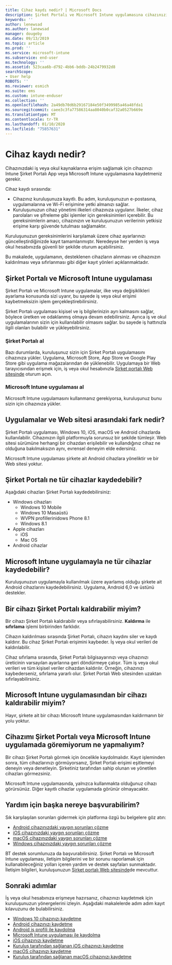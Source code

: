 ```yaml
---
title: Cihaz kaydı nedir? | Microsoft Docs
description: Şirket Portalı ve Microsoft Intune uygulamasına cihazınızı kaydetmek için ne anlama geldiğini anlayın.
keywords: ''
author: lenewsad
ms.author: lanewsad
manager: dougeby
ms.date: 09/13/2019
ms.topic: article
ms.prod: ''
ms.service: microsoft-intune
ms.subservice: end-user
ms.technology: ''
ms.assetid: 523caa6b-d792-4bb6-bddb-24b2479932d8
searchScope:
- User help
ROBOTS: ''
ms.reviewer: esmich
ms.suite: ems
ms.custom: intune-enduser
ms.collection: ''
ms.openlocfilehash: 2a49db70d6b29167184e50f3499985a46a48fda1
ms.sourcegitcommit: caee3c3fa77586314aa8040b0caf32a0527b669e
ms.translationtype: MT
ms.contentlocale: tr-TR
ms.lasthandoff: 01/10/2020
ms.locfileid: "75857631"
---
```

# <a name="what-is-device-enrollment"></a>Cihaz kaydı nedir?
Cihazınızdaki iş veya okul kaynaklarına erişim sağlamak için cihazınızı Intune Şirket Portalı App veya Microsoft Intune uygulamasına kaydetmeniz gerekir. 

Cihaz kaydı sırasında:

* Cihazınız kuruluşunuza kayıtlı. Bu adım, kuruluşunuzun e-postasına, uygulamalarına ve Wi-Fi erişimine yetki almanızı sağlar. 
* Kuruluşunuzun cihaz yönetimi ilkeleri cihazınıza uygulanır. İlkeler, cihaz parolaları ve şifreleme gibi işlemler için gereksinimleri içerebilir. Bu gereksinimlerin amacı, cihazınızın ve kuruluşunuzun verilerinin yetkisiz erişime karşı güvende tutulması sağlamaktır.

Kuruluşunuzun gereksinimlerini karşılamak üzere cihaz ayarlarınızı güncelleştirdiğinizde kayıt tamamlanmıştır. Neredeyse her yerden iş veya okul hesabınızda güvenli bir şekilde oturum açabilirsiniz.  

Bu makalede, uygulamanın, desteklenen cihazların alınması ve cihazınızın kaldırılması veya sıfırlanması gibi diğer kayıt yönleri açıklanmaktadır.  

## <a name="company-portal-and-microsoft-intune-app"></a>Şirket Portalı ve Microsoft Intune uygulaması

Şirket Portalı ve Microsoft Intune uygulamalar, ilke veya değişiklikleri ayarlama konusunda sizi uyarır, bu sayede iş veya okul erişimi kaybetmeksizin işlem gerçekleştirebilirsiniz. 

Şirket Portalı uygulaması kişisel ve iş bilgilerinizin ayrı kalmasını sağlar, böylece üretken ve odaklanmış olmaya devam edebilirsiniz. Ayrıca iş ve okul uygulamalarının sizin için kullanılabilir olmasını sağlar. bu sayede iş hattınızla ilgili olanları bulabilir ve yükleyebilirsiniz.  

### <a name="get-company-portal"></a>Şirket Portalı al

Bazı durumlarda, kuruluşunuz sizin için Şirket Portalı uygulamasını cihazınıza yükler. Uygulama, Microsoft Store, App Store ve Google Play Store gibi uygulama mağazalarından de yüklenebilir. Uygulamaya bir Web tarayıcısından erişmek için, iş veya okul hesabınızla [Şirket portalı Web sitesinde](https://go.microsoft.com/fwlink/?linkid=2010980) oturum açın.  

### <a name="get-microsoft-intune-app"></a>Microsoft Intune uygulaması al

Microsoft Intune uygulamasını kullanmanız gerekiyorsa, kuruluşunuz bunu sizin için cihazınıza yükler.  

## <a name="whats-the-difference-between-the-apps-and-the-website"></a>Uygulamalar ve Web sitesi arasındaki fark nedir?
Şirket Portalı uygulaması, Windows 10, iOS, macOS ve Android cihazlarda kullanılabilir. Cihazınızın ilgili platformuyla sorunsuz bir şekilde tümleşir. Web sitesi sürümüne herhangi bir cihazdan erişilebilir ve kullandığınız cihaz ne olduğuna bakılmaksızın aynı, evrensel deneyim elde edersiniz. 

Microsoft Intune uygulaması şirkete ait Android cihazlara yöneliktir ve bir Web sitesi yoktur.  

## <a name="what-kind-of-devices-can-you-enroll-with-company-portal"></a>Şirket Portalı ne tür cihazlar kaydedebilir?
Aşağıdaki cihazları Şirket Portalı kaydedebilirsiniz:  

- Windows cihazları
  - Windows 10 Mobile
  - Windows 10 Masaüstü
  - WVPN profillerinidows Phone 8.1
  - Windows 8.1
- Apple cihazları
    - iOS
    - Mac OS
- Android cihazlar


## <a name="what-kind-of-devices-can-you-enroll-with-the-microsoft-intune-app"></a>Microsoft Intune uygulamayla ne tür cihazlar kaydedebilir?  
Kuruluşunuzun uygulamayla kullanılmak üzere ayarlamış olduğu şirkete ait Android cihazlarını kaydedebilirsiniz. Uygulama, Android 6,0 ve üstünü destekler. 

## <a name="can-you-remove-a-device-from-the-company-portal"></a>Bir cihazı Şirket Portalı kaldırabilir miyim?
Bir cihazı Şirket Portalı kaldırabilir veya sıfırlayabilirsiniz. **Kaldırma** ile **sıfırlama** işlemi birbirinden farklıdır.

Cihazın kaldırılması sırasında Şirket Portalı, cihazın kaydını siler ve kaydı kaldırır. Bu cihaz Şirket Portalı erişimini kaybeder. İş veya okul verileri de kaldırılabilir. 

Cihaz sıfırlama sırasında, Şirket Portalı bilgisayarınızı veya cihazınızı üreticinin varsayılan ayarlarına geri döndürmeye çalışır. Tüm iş veya okul verileri ve tüm kişisel veriler cihazdan kaldırılır. Örneğin, cihazınızı kaybederseniz, sıfırlama yararlı olur. Şirket Portalı Web sitesinden uzaktan sıfırlayabilirsiniz.  

## <a name="can-you-remove-a-device-from-the-microsoft-intune-app"></a>Microsoft Intune uygulamasından bir cihazı kaldırabilir miyim?
Hayır, şirkete ait bir cihazı Microsoft Intune uygulamasından kaldırmanın bir yolu yoktur.  

## <a name="what-if-i-cant-see-my-device-in-the-company-portal-or-microsoft-intune-app"></a>Cihazımı Şirket Portalı veya Microsoft Intune uygulamada göremiyorum ne yapmalıyım?
Bir cihazı Şirket Portalı görmek için öncelikle kaydolmalıdır. Kayıt işleminden sonra, tüm cihazlarınızı görmüyorsanız, Şirket Portalı erişimi eşitlemeyi deneyin veya denetleyin. Şirketiniz tarafından sahip olunan ve yönetilen cihazları görmezsiniz.

Microsoft Intune uygulamasında, yalnızca kullanmakta olduğunuz cihazı görürsünüz. Diğer kayıtlı cihazlar uygulamada görünür olmayacaktır.  

## <a name="where-else-can-i-go-for-help"></a>Yardım için başka nereye başvurabilirim?  
Sık karşılaşılan sorunları gidermek için platforma özgü bu belgelere göz atın:  

- [Android cihazınızdaki yaygın sorunları çözme](check-compliance-on-your-device-android.md)  
- [iOS cihazınızdaki yaygın sorunları çözme](troubleshoot-your-device-ios.md)
- [macOS cihazınızdaki yaygın sorunları çözme](troubleshoot-your-device-macos.md)
- [Windows cihazınızdaki yaygın sorunları çözme](troubleshoot-your-device-windows.md)

BT destek sorumlunuza da başvurabilirsiniz. Şirket Portalı ve Microsoft Intune uygulaması, iletişim bilgilerini ve bir sorunu raporlamak için kullanabileceğiniz yolları içeren yardım ve destek sayfaları sunmaktadır. İletişim bilgileri, kuruluşunuzun [Şirket portalı Web sitesinde](https://go.microsoft.com/fwlink/?linkid=2010980)de mevcuttur.  

## <a name="next-steps"></a>Sonraki adımlar  

İş veya okul hesabınıza erişmeye hazırsanız, cihazınızı kaydetmek için kuruluşunuzun yönergelerini izleyin. Aşağıdaki makalelerde adım adım kayıt kılavuzunu de bulabilirsiniz.

* [Windows 10 cihazınızı kaydetme](enroll-windows-10-device.md)
* [Android cihazınızı kaydetme](enroll-device-android-company-portal.md)
* [Android iş profili ile kaydolma](enroll-device-android-work-profile.md)
* [Microsoft Intune uygulaması ile kaydolma](enroll-device-android-microsoft-intune-app.md)
* [iOS cihazınızı kaydetme](enroll-your-device-in-intune-ios.md)
* [Kuruluş tarafından sağlanan iOS cihazınızı kaydetme](enroll-your-device-dep-ios.md)
* [macOS cihazınızı kaydetme](enroll-your-device-in-intune-macos-cp.md)
* [Kuruluş tarafından sağlanan macOS cihazınızı kaydetme](enroll-company-device-macos.md)


